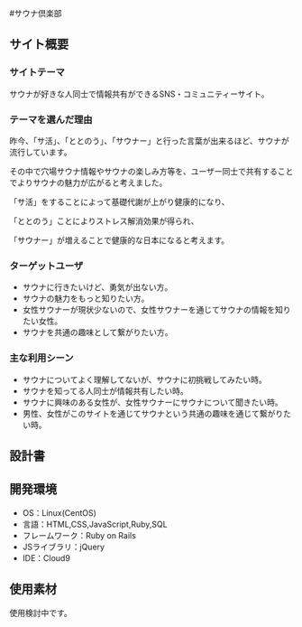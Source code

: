 #サウナ倶楽部

## サイト概要
### サイトテーマ

サウナが好きな人同士で情報共有ができるSNS・コミュニティーサイト。

### テーマを選んだ理由

昨今、「サ活」、「ととのう」、「サウナー」と行った言葉が出来るほど、サウナが流行しています。

その中で穴場サウナ情報やサウナの楽しみ方等を、ユーザー同士で共有することでよりサウナの魅力が広がると考えました。

「サ活」をすることによって基礎代謝が上がり健康的になり、

「ととのう」ことによりストレス解消効果が得られ、

「サウナー」が増えることで健康的な日本になると考えます。


### ターゲットユーザ

- サウナに行きたいけど、勇気が出ない方。
- サウナの魅力をもっと知りたい方。
- 女性サウナーが現状少ないので、女性サウナーを通じてサウナの情報を知りたい女性。
- サウナを共通の趣味として繋がりたい方。


### 主な利用シーン

- サウナについてよく理解してないが、サウナに初挑戦してみたい時。
- サウナを知ってる人同士が情報共有したい時。
- サウナに興味のある女性が、女性サウナーにサウナについて聞きたい時。
- 男性、女性がこのサイトを通じてサウナという共通の趣味を通じて繋がりたい時。

## 設計書


## 開発環境

- OS：Linux(CentOS)
- 言語：HTML,CSS,JavaScript,Ruby,SQL
- フレームワーク：Ruby on Rails
- JSライブラリ：jQuery
- IDE：Cloud9

## 使用素材

使用検討中です。